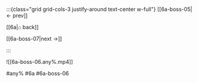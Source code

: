 :::{class="grid grid-cols-3 justify-around text-center w-full"}
[[6a-boss-05|← prev]]

[[6a|⌂ back]]

[[6a-boss-07|next →]]

:::

![[6a-boss-06.any%.mp4]]

#any% #6a #6a-boss-06